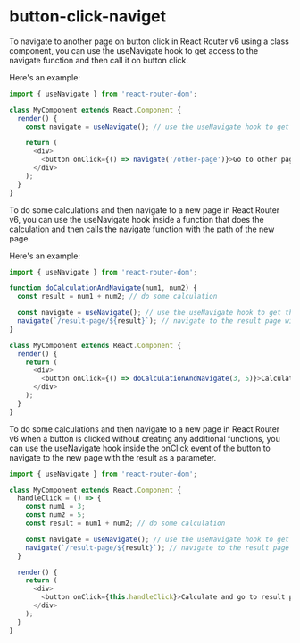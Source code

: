 # button-click-naviget



To navigate to another page on button click in React Router v6 using a class component, you can use the useNavigate hook to get access to the navigate function and then call it on button click.

Here's an example:


```javascript
import { useNavigate } from 'react-router-dom';

class MyComponent extends React.Component {
  render() {
    const navigate = useNavigate(); // use the useNavigate hook to get the navigate function

    return (
      <div>
        <button onClick={() => navigate('/other-page')}>Go to other page</button>
      </div>
    );
  }
}
```

To do some calculations and then navigate to a new page in React Router v6, you can use the useNavigate hook inside a function that does the calculation and then calls the navigate function with the path of the new page.

Here's an example:



```javascript
import { useNavigate } from 'react-router-dom';

function doCalculationAndNavigate(num1, num2) {
  const result = num1 + num2; // do some calculation

  const navigate = useNavigate(); // use the useNavigate hook to get the navigate function
  navigate(`/result-page/${result}`); // navigate to the result page with the result as a parameter
}

class MyComponent extends React.Component {
  render() {
    return (
      <div>
        <button onClick={() => doCalculationAndNavigate(3, 5)}>Calculate and go to result page</button>
      </div>
    );
  }
}
```

To do some calculations and then navigate to a new page in React Router v6 when a button is clicked without creating any additional functions, you can use the useNavigate hook inside the onClick event of the button to navigate to the new page with the result as a parameter.


```javascript
import { useNavigate } from 'react-router-dom';

class MyComponent extends React.Component {
  handleClick = () => {
    const num1 = 3;
    const num2 = 5;
    const result = num1 + num2; // do some calculation

    const navigate = useNavigate(); // use the useNavigate hook to get the navigate function
    navigate(`/result-page/${result}`); // navigate to the result page with the result as a parameter
  }

  render() {
    return (
      <div>
        <button onClick={this.handleClick}>Calculate and go to result page</button>
      </div>
    );
  }
}
```
